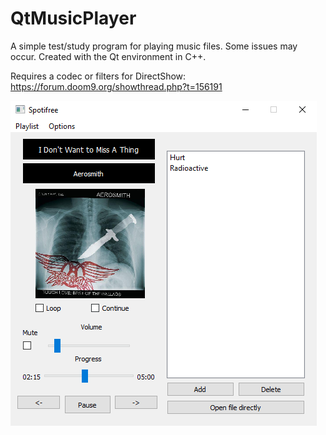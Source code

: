 # QtMusicPlayer

A simple test/study program for playing music files. Some issues may occur. Created with the Qt environment in C++.

Requires a codec or filters for DirectShow:
https://forum.doom9.org/showthread.php?t=156191

![App](https://github.com/wak-sudo/QtMusicPlayer/blob/main/screenshots/App.png)
